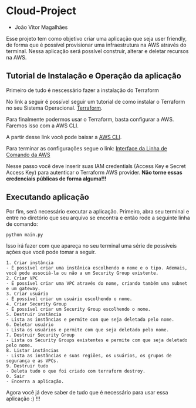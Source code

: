 # Cloud-Project

* João Vitor Magalhães

Esse projeto tem como objetivo criar uma aplicação que seja user friendly, de forma que é possível provisionar uma infraestrutura na AWS através do terminal.
Nessa aplicação será possível construir, alterar e deletar recursos na AWS.

## Tutorial de Instalação e Operação da aplicação

Primeiro de tudo é nescessário fazer a instalação do Terraform

No link a seguir é possível seguir um tutorial de como instalar o Terraform no seu Sistema Operacional.
[Terraform](https://developer.hashicorp.com/terraform/downloads).

Para finalmente podermos usar o Terraform, basta configurar a AWS. Faremos isso com a AWS CLI.

A partir desse link você pode baixar a [AWS CLI](https://docs.aws.amazon.com/cli/latest/userguide/getting-started-install.html).

Para terminar as configurações segue o link: [Interface da Linha de Comando da AWS](https://aws.amazon.com/pt/cli/)

Nesse passo você deve inserir suas IAM credentials (Access Key e Secret Access Key) para autenticar o Terraform AWS provider. **Não torne essas credenciais públicas de forma alguma!!!**

## Executando aplicação

Por fim, será necessário executar a aplicação.
Primeiro, abra seu terminal e entre no diretório que seu arquivo se encontra e então rode a seguinte linha de comando:

```
python main.py
```

Isso irá fazer com que apareça no seu terminal uma série de possíveis ações que você pode tomar a seguir.

    1. Criar instância
    - É possível criar uma instânica escolhendo o nome e o tipo. Ademais, você pode associá-la ou não a um Security Group existente.
    2. Criar VPC
    - É possível criar uma VPC através do nome, criando também uma subnet e um gateway.
    3. Criar usuário
    - É possível criar um usuário escolhendo o nome.
    4. Criar Security Group
    - É possível criar um Security Group escolhendo o nome.
    5. Destruir instância
    - Lista as instâncias e permite com que seja deletada pelo nome.
    6. Deletar usuário
    - Lista os usuários e permite com que seja deletado pelo nome.
    7. Destruir Security Group
    - Lista os Security Groups existentes e permite com que seja deletado pelo nome.
    8. Listar instâncias
    - Lista as instâncias e suas regiões, os usuários, os grupos de segurança e as VPCs.
    9. Destruir tudo
    - Deleta tudo o que foi criado com terraform destroy.
    0. Sair
    - Encerra a aplicação.

Agora você já deve saber de tudo que é necessário para usar essa aplicação :) !!!
